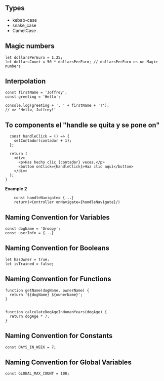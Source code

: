 
## Types
* kebab-case
* snake_case
* CamelCase


## Magic numbers
    let dollarsPerEuro = 1.25;
    let dollarsCount = 50 * dollarsPerEuro; // dollarsPerEuro es un Magic numbers
    
## Interpolation

    const firstName = 'Joffrey';
    const greeting = 'Hello';
    
    console.log(greeting + ', ' + firstName + '!');
    // => 'Hello, Joffrey!'



## To components el "handle se quita y se pone on"


      const handleClick = () => {
        setContador(contador + 1);
      };
    
      return (
        <div>
          <p>Has hecho clic {contador} veces.</p>
          <button onClick={handleClick}>Haz clic aquí</button>
        </div>
      );
    }

**Example 2**

        const handleNavigate= {...}
        return(<Controller onNavigate={handleNavigate}/)


##  Naming Convention for Variables

    const dogName = 'Droopy';
    const userInfo = {...}
    
## Naming Convention for Booleans

    let hasOwner = true;
    let isTrained = false;

## Naming Convention for Functions

    function getName(dogName, ownerName) { 
      return '${dogName} ${ownerName}';
    }
   
    
    function calculateDogAgeInHumanYears(dogAge) {
      return dogAge * 7;
    }

## Naming Convention for Constants
    const DAYS_IN_WEEK = 7;
## Naming Convention for Global Variables
    const GLOBAL_MAX_COUNT = 100;

